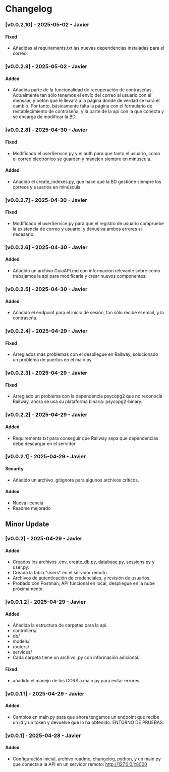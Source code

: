 # Changelog

### [v0.0.2.10] - 2025-05-02 - Javier 
#### Fixed
- Añadidas al requirements.txt las nuevas dependencias instaladas para el correo.

### [v0.0.2.9] - 2025-05-02 - Javier 
#### Added
- Añadida parte de la funcionalidad de recuperación de contraseñas. Actualmente tan sólo tenemos el envío del correo al usuario con el mensaje, y botón que le llevará a la página donde de verdad se hará el cambio. Por tanto, básicamente falta la página con el formulario de restablecimiento de contraseña, y la parte de la api con la que conecta y se encarga de modificar la BD.

### [v0.0.2.8] - 2025-04-30 - Javier 
#### Fixed
- Modificado el userService.py y el auth para que tanto el usuario, como el correo electrónico se guarden y manejen siempre en minúscula.
#### Added
- Añadido el create_indexes.py, que hace que la BD gestione siempre los correos y usuarios en minúscula.

### [v0.0.2.7] - 2025-04-30 - Javier 
#### Fixed
- Modificado el userService.py para que el registro de usuario compruebe la existencia de correo y usuario, y devuelva ambos errores si necesario.

### [v0.0.2.6] - 2025-04-30 - Javier 
#### Added
- Añadido un archivo GuiaAPI.md con información relevante sobre como trabajamos la api para modificarla y crear nuevos componentes.

### [v0.0.2.5] - 2025-04-30 - Javier 
#### Added
- Añadido el endpoint para el inicio de sesión, tan sólo recibe el email, y la contraseña.

### [v0.0.2.4] - 2025-04-29 - Javier 
#### Fixed
- Arreglados más problemas con el despliegue en Railway, solucionado un problema de puertos en el main.py.

### [v0.0.2.3] - 2025-04-29 - Javier 
#### Fixed
- Arreglado un problema con la dependencia psycopg2 que no reconocía Railway, ahora se usa su plataforma binaria: psycopg2-binary.

### [v0.0.2.2] - 2025-04-29 - Javier 
#### Added
- Requirements.txt para conseguir que Railway sepa que dependencias debe descargar en el servidor

### [v0.0.2.1] - 2025-04-29 - Javier 
#### Security
- Añadido un archivo .gitignore para algunos archivos críticos.
#### Added
- Nueva licencia
- Readme mejorado

## Minor Update
### [v0.0.2] - 2025-04-29 - Javier 
#### Added
- Creados los archivos .env, create_db.py, database.py, sessions.py y user.py.
- Creada la tabla "users" en el servidor remoto.
- Archivos de autenticación de credenciales, y revisión de usuarios.
- Probado con Postman, API funcional en local, despliegue en la nube próximamente.

### [v0.0.1.2] - 2025-04-29 - Javier 
#### Added
- Añadida la estructura de carpetas para la api.
- controllers/
- db/
- models/
- routers/
- services/
- Cada carpeta tiene un archivo .py con información adicional.
#### Fixed
- añadido el manejo de los CORS a main.py para evitar errores.

### [v0.0.1.1] - 2025-04-29 - Javier 
#### Added
- Cambios en main.py para que ahora tengamos un endpoint que recibe un id y un token y devuelve que lo ha obtenido. ENTORNO DE PRUEBAS.

### [v0.0.1] - 2025-04-28 - Javier 
#### Added
- Configuración inicial, archivo readme, changelog, python, y un main.py que conecta a la API en un servidor remoto: http://127.0.0.1:8000